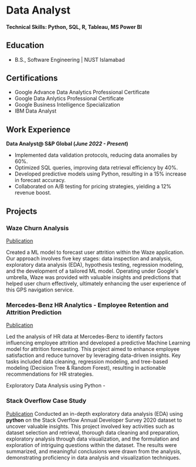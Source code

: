 # Data Analyst

#### Technical Skills: Python, SQL, R, Tableau, MS Power BI

## Education 			        		
- B.S., Software Engineering | NUST Islamabad

## Certifications		        		
- Google Advance Data Analytics Professional Certificate
- Google Data Anlytics Professional Certificate
- Google Business Intelligence Specialization
- IBM Data Analyst

## Work Experience
**Data Analyst@ S&P Global (_June 2022 - Present_)**
- Implemented data validation protocols, reducing data anomalies by 60%.
- Optimized SQL queries, improving data retrieval efficiency by 40%.
- Developed predictive models using Python, resulting in a 15% increase in forecast accuracy.
- Collaborated on A/B testing for pricing strategies, yielding a 12% revenue boost.

## Projects
### Waze Churn Analysis
[Publication](https://nbviewer.org/github/WickyTheAnalyst/waze-churn-analysis/blob/main/waze-churn-analysis-stage5.ipynb)

Created a ML model to forecast user attrition within the Waze application. Our approach involves five key stages: data inspection and analysis, exploratory data analysis (EDA), hypothesis testing, regression modeling, and the development of a tailored ML model. Operating under Google's umbrella, Waze was provided with valuable insights and predictions that helped user churn effectively, ultimately enhancing the user experience of this GPS navigation service.

### Mercedes-Benz HR Analytics - Employee Retention and Attrition Prediction
[Publication](https://nbviewer.org/github/WickyTheAnalyst/mercedes-benz-hr-analyticss/blob/main/mercedes-benz-hr-analytics.ipynb)

Led the analysis of HR data at Mercedes-Benz to identify factors influencing employee attrition and developed a predictive Machine Learning model for attrition forecasting. This project aimed to enhance employee satisfaction and reduce turnover by leveraging data-driven insights. Key tasks included data cleaning, regression modeling, and tree-based modeling (Decision Tree & Random Forest), resulting in actionable recommendations for HR strategies.

Exploratory Data Analysis using Python - 

### Stack Overflow Case Study 
[Publication](https://nbviewer.org/github/WickyTheAnalyst/python-eda-stack-overflow-survey/blob/main/eda-stack-overflow-version2.ipynb)
Conducted an in-depth exploratory data analysis (EDA) using **python** on the Stack Overflow Annual Developer Survey 2020 dataset to uncover valuable insights. This project involved key activities such as dataset selection and retrieval, thorough data cleaning and preparation, exploratory analysis through data visualization, and the formulation and exploration of intriguing questions within the dataset. The results were summarized, and meaningful conclusions were drawn from the analysis, demonstrating proficiency in data analysis and visualization techniques.
